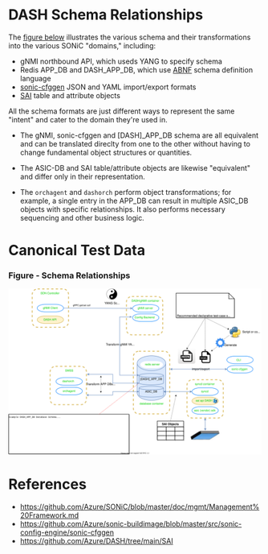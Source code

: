 # DASH Schema Relationships
The [figure below](#schema_relationships) illustrates the various schema and their transformations into the various SONiC "domains," including:
* gNMI northbound API, which useds YANG to specify schema
* Redis APP_DB and DASH_APP_DB, which use [ABNF](https://github.com/Azure/SONiC/blob/master/doc/mgmt/Management%20Framework.md#12-design-overview) schema definition language
* [sonic-cfggen](https://github.com/Azure/sonic-buildimage/blob/master/src/sonic-config-engine/sonic-cfggen) JSON and YAML import/export formats
* [SAI](https://github.com/Azure/DASH/tree/main/SAI) table and attribute objects

All the schema formats are just different ways to represent the same "intent" and cater to the domain they're used in.

* The gNMI, sonic-cfggen and [DASH]_APP_DB schema are all equivalent and can be translated direclty from one to the other without having to change fundamental object structures or quantities.

* The ASIC-DB and SAI table/attribute objects are likewise "equivalent" and differ only in their representation.

* The `orchagent` and `dashorch` perform object transformations; for example, a single entry in the APP_DB can result in multiple ASIC_DB objects with specific relationships. It also performs necessary sequencing and other business logic.

# Canonical Test Data

### Figure - Schema Relationships

![Schema Relationships](images/dash-high-level-design-schema.svg)

# References
* https://github.com/Azure/SONiC/blob/master/doc/mgmt/Management%20Framework.md
* https://github.com/Azure/sonic-buildimage/blob/master/src/sonic-config-engine/sonic-cfggen
* https://github.com/Azure/DASH/tree/main/SAI